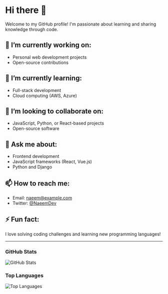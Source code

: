 # Hi there 👋

Welcome to my GitHub profile! I'm passionate about learning and sharing knowledge through code.

<!-- 
**Naeem6789/Naeem6789** is a ✨ _special_ ✨ repository because its `README.md` (this file) appears on your GitHub profile.

Here are some ideas to get you started:

- 🔭 I’m currently working on ...
- 🌱 I’m currently learning ...
- 👯 I’m looking to collaborate on ...
- 🤔 I’m looking for help with ...
- 💬 Ask me about ...
- 📫 How to reach me: ...
- 😄 Pronouns: ...
- ⚡ Fun fact: ...
-->

## 🔭 I’m currently working on:
- Personal web development projects
- Open-source contributions

## 🌱 I’m currently learning:
- Full-stack development
- Cloud computing (AWS, Azure)

## 👯 I’m looking to collaborate on:
- JavaScript, Python, or React-based projects
- Open-source software

## 💬 Ask me about:
- Frontend development
- JavaScript frameworks (React, Vue.js)
- Python and Django

## 📫 How to reach me:
- Email: naeem@example.com
- Twitter: [@NaeemDev](https://twitter.com/NaeemDev)

## ⚡ Fun fact:
I love solving coding challenges and learning new programming languages!

---

### GitHub Stats
![GitHub Stats](https://github-readme-stats.vercel.app/api?username=Naeem6789&show_icons=true&count_private=true)

### Top Languages
![Top Languages](https://github-readme-stats.vercel.app/api/top-langs/?username=Naeem6789&layout=compact)

